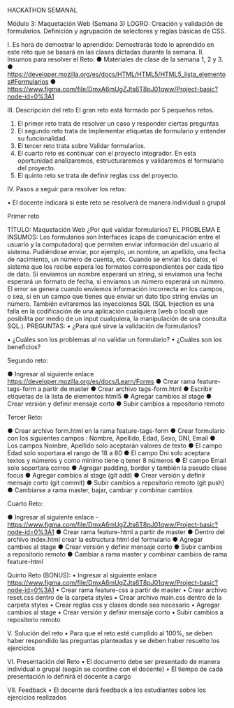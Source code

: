 HACKATHON SEMANAL

Módulo 3: Maquetación Web (Semana 3)
LOGRO: Creación y validación de formularios. Definición y agrupación de selectores y reglas básicas de CSS.

I.	Es hora de demostrar lo aprendido:
Demostrarás todo lo aprendido en este reto que se basará en las clases dictadas durante la semana.
II.	Insumos para resolver el Reto:
●	Materiales de clase de la semana 1, 2 y 3.
●	https://developer.mozilla.org/es/docs/HTML/HTML5/HTML5_lista_elementos#Formularios
●	https://www.figma.com/file/DmxA6mUgZJts6T8pJ01qww/Project-basic?node-id=0%3A1

III.	Descripción del reto
El gran reto está formado por 5 pequeños retos. 
1.	El primer reto trata de resolver un caso y responder ciertas preguntas
2.	El segundo reto trata de Implementar etiquetas de formulario y entender su funcionalidad.
3.	El tercer reto trata sobre Validar formularios.
4.	El cuarto reto es continuar con el proyecto integrador. En esta oportunidad analizaremos, estructuraremos y validaremos el formulario del proyecto.
5.	El quinto reto se trata de definir reglas css del proyecto.

IV.	Pasos a seguir para resolver los retos: 

•	El docente indicará si este reto se resolverá de manera individual o grupal



Primer reto 

TÍTULO: Maquetación Web
¿Por qué validar formularios? 
EL PROBLEMA E INSUMOS: 
Los formularios son Interfaces (capa de comunicación entre el usuario y la computadora) que permiten enviar información del usuario al sistema. Pudiéndose enviar, por ejemplo, un nombre, un apellido, una fecha de nacimiento, un número de cuenta, etc.
Cuando se envían los datos, el sistema que los recibe espera los formatos correspondientes por cada tipo de dato. Si enviamos un nombre esperará un string, si enviamos una fecha esperará un formato de fecha, si enviamos un número esperará un número. El error se genera cuando enviemos información incorrecta en los campos, o sea, si en un campo que tienes que enviar un dato tipo string envías un número. También evitaremos las inyecciones SQL (SQL Injection es una falla en la codificación de una aplicación cualquiera (web o local) que posibilita por medio de un input cualquiera, la manipulación de una consulta SQL.).
PREGUNTAS:
•	¿Para qué sirve la validación de formularios?



•	¿Cuáles son los problemas al no validar un formulario?
•	¿Cuáles son los beneficios?


Segundo reto: 

●	Ingresar al siguiente enlace https://developer.mozilla.org/es/docs/Learn/Forms
●	Crear rama feature-tags-form a partir de master
●	Crear archivo tags-form.html
●	Escribir etiquetas de la lista de elementos html5 
●	Agregar cambios al stage
●	Crear versión y definir mensaje corto
●	Subir cambios a repositorio remoto

Tercer Reto:

●	Crear archivo form.html en la rama feature-tags-form
●	Crear formulario con los siguientes campos : Nombre, Apellido, Edad, Sexo, DNI, Email
●	Los campos Nombre, Apellido solo aceptarán valores de texto
●	El campo Edad solo soportara el rango de 18 a 80
●	El campo Dni solo aceptara textos y números y como minimo tiene q tener 8 números
●	El campo Email solo soportara correo
●	Agregar padding, border y también la pseudo clase focus
●	Agregar cambios al stage (git add)
●	Crear versión y definir mensaje corto (git commit)
●	Subir cambios a repositorio remoto (git push)
●	Cambiarse a rama master, bajar, cambiar y combinar cambios


Cuarto Reto:

●	Ingresar al siguiente enlace - https://www.figma.com/file/DmxA6mUgZJts6T8pJ01qww/Project-basic?node-id=0%3A1
●	Crear rama feature-html a partir de master
●	Dentro del archivo index.html crear la estructura html del formulario
●	Agregar cambios al stage
●	Crear versión y definir mensaje corto
●	Subir cambios a repositorio remoto
●	Cambiar a rama master y combinar cambios de rama feature-html

Quinto Reto (BONUS):
•	Ingresar al siguiente enlace 
https://www.figma.com/file/DmxA6mUgZJts6T8pJ01qww/Project-basic?node-id=0%3A1
•	Crear rama feature-css a partir de master
•	Crear archivo reset.css dentro de la carpeta styles
•	Crear archivo main.css dentro de la carpeta styles
•	Crear reglas css y clases donde sea necesario
•	Agregar cambios al stage
•	Crear versión y definir mensaje corto
•	Subir cambios a repositorio remoto

V.	Solución del reto
•	Para que el reto esté cumplido al 100%, se deben haber respondido las preguntas planteadas y se deben haber resuelto los ejercicios

VI.	Presentación del Reto
•	El documento debe ser presentado de manera individual o grupal (según se coordine con el docente)
•	El tiempo de cada presentación lo definirá el docente a cargo

VII.	Feedback
•	El docente dará feedback a los estudiantes sobre los ejercicios realizados
